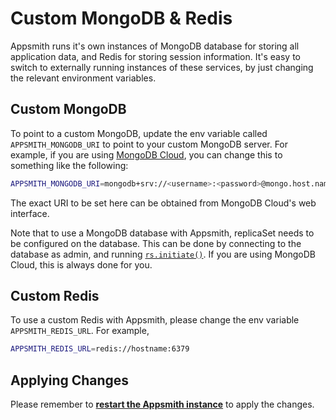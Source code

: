 # Custom MongoDB & Redis

Appsmith runs it's own instances of MongoDB database for storing all application data, and Redis for storing session information. It's easy to switch to externally running instances of these services, by just changing the relevant environment variables.

## Custom MongoDB

To point to a custom MongoDB, update the env variable called `APPSMITH_MONGODB_URI` to point to your custom MongoDB server. For example, if you are using [MongoDB Cloud](https://www.mongodb.com/cloud), you can change this to something like the following:

```bash
APPSMITH_MONGODB_URI=mongodb+srv://<username>:<password>@mongo.host.name/databasename
```

The exact URI to be set here can be obtained from MongoDB Cloud's web interface.

Note that to use a MongoDB database with Appsmith, replicaSet needs to be configured on the database. This can be done by connecting to the database as admin, and running [`rs.initiate()`](https://docs.mongodb.com/manual/reference/method/rs.initiate/). If you are using MongoDB Cloud, this is always done for you.

## Custom Redis

To use a custom Redis with Appsmith, please change the env variable `APPSMITH_REDIS_URL`. For example,

```bash
APPSMITH_REDIS_URL=redis://hostname:6379
```

## Applying Changes

Please remember to [**restart the Appsmith instance**](./) to apply the changes.
